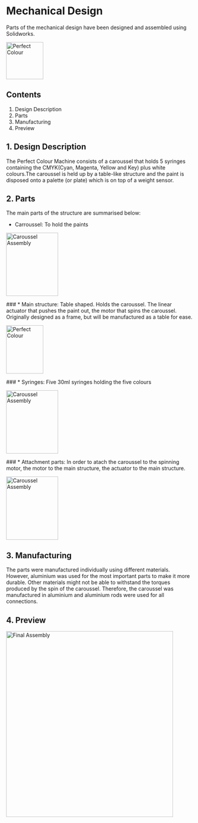 # Mechanical Design

Parts of the mechanical design have been designed and assembled using Solidworks. 
<p align="left">
 <img src="https://github.com/Perfect-Colour/Perfect-Colour/blob/master/Perfect_Colour_Logo_01.png" 
	 title="Perfect Colour" width="100" height="100" ></a></p>
	 
## Contents
 1. Design Description
 2. Parts
 3. Manufacturing
 4. Preview
 
 ##  1. Design Description
 The Perfect Colour Machine consists of a caroussel that holds 5 syringes containing the CMYK(Cyan, Magenta, Yellow and Key) plus white colours.The caroussel is held up by a table-like structure and the paint is disposed onto a palette (or plate) which is on top of a weight sensor.
 
 ## 2. Parts
 The main parts of the structure are summarised below:
* Carroussel: 
 To hold the paints
 <p align="left">
 <img src="https://github.com/Pschiee/Perfect-Colour/blob/master/Hardware/Images/Carousel%20assembly.JPG"
      title="Caroussel Assembly" width="140" height="170" ></a></p>
 ### * Main structure: 
 Table shaped. Holds the caroussel. The linear actuator that pushes the paint out, the motor that spins the caroussel. Originally designed as a frame, but will be manufactured as a table for ease.
<p align="left">
 <img src="https://github.com/Pschiee/Perfect-Colour/blob/master/Hardware/Images/Carousel%20assembly.JPG" 
title="Perfect Colour" width="100" height="130" ></a></p>
### * Syringes:
Five 30ml syringes holding the five colours
 <p align="left">
 <img src="https://github.com/Pschiee/Perfect-Colour/blob/master/Hardware/Images/Carousel%20assembly.JPG"
      title="Caroussel Assembly" width="140" height="170" ></a></p>
### * Attachment parts: 
In order to atach the caroussel to the spinning motor, the motor to the main structure, the actuator to the main structure.
 <p align="left">
 <img src="https://github.com/Pschiee/Perfect-Colour/blob/master/Hardware/Images/Carousel%20assembly.JPG"
      title="Caroussel Assembly" width="140" height="170" ></a></p>
 
 ## 3. Manufacturing
 
 The parts were manufactured individually using different materials. However, aluminium was used for the most important parts to make it more durable. Other materials might not be able to withstand the torques produced by the spin of the caroussel. Therefore, the caroussel was manufactured in aluminium and aluminium rods were used for all connections.
 
 ## 4. Preview
<p align="left">
 <img src="https://github.com/Pschiee/Perfect-Colour/blob/master/Hardware/Images/Final%20Structure%20nice%20angle.JPG"
      title="Final Assembly" width="450" height="500" ></a></p>
      
